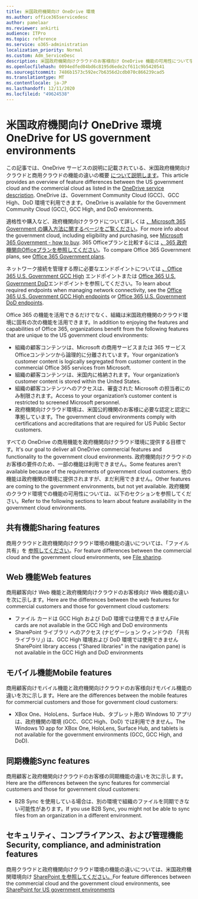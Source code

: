 ```yaml
---
title: 米国政府機関向け OneDrive 環境
ms.author: office365servicedesc
author: pamelaar
ms.reviewer: ankirti
audience: ITPro
ms.topic: reference
ms.service: o365-administration
localization_priority: Normal
ms.custom: Adm_ServiceDesc
description: 米国政府機関向けクラウドのお客様向け OneDrive 機能の可用性について学習します。
ms.openlocfilehash: 0094edfed04bd6c8195d6ede2cf611c9b5420541
ms.sourcegitcommit: 7486b1573c592ec7b6356d2cdb070c866239cad5
ms.translationtype: MT
ms.contentlocale: ja-JP
ms.lasthandoff: 12/11/2020
ms.locfileid: "49624538"
---
```

# <a name="onedrive-for-us-government-environments"></a><span data-ttu-id="bb862-103">米国政府機関向け OneDrive 環境</span><span class="sxs-lookup"><span data-stu-id="bb862-103">OneDrive for US government environments</span></span>

<span data-ttu-id="bb862-104">この記事では、OneDrive サービスの説明に記載されている、米国政府機関向けクラウドと商用クラウドの機能の違いの概要 [について説明します](/office365/servicedescriptions/onedrive-for-business-service-description)。</span><span class="sxs-lookup"><span data-stu-id="bb862-104">This article provides an overview of feature differences between the US government cloud and the commercial cloud as listed in the [OneDrive service description](/office365/servicedescriptions/onedrive-for-business-service-description).</span></span> <span data-ttu-id="bb862-105">OneDrive は、Government Community Cloud (GCC)、GCC High、DoD 環境で利用できます。</span><span class="sxs-lookup"><span data-stu-id="bb862-105">OneDrive is available for the Government Community Cloud (GCC), GCC High, and DoD environments.</span></span> 

<span data-ttu-id="bb862-106">適格性や購入など、政府機関向けクラウドについて詳しくは [、Microsoft 365 Government の購入方法に関するページをご覧ください](/office365/servicedescriptions/office-365-platform-service-description/office-365-us-government/microsoft-365-government-how-to-buy)。</span><span class="sxs-lookup"><span data-stu-id="bb862-106">For more info about the government cloud, including eligibility and purchasing, see [Microsoft 365 Government - how to buy](/office365/servicedescriptions/office-365-platform-service-description/office-365-us-government/microsoft-365-government-how-to-buy).</span></span> <span data-ttu-id="bb862-107">365 Officeプランと比較するには [、365 政府機関向Officeプランを参照してください](https://www.microsoft.com/microsoft-365/government/compare-office-365-government-plans?rtc=1#EligibilityRequirements)。</span><span class="sxs-lookup"><span data-stu-id="bb862-107">To compare Office 365 Government plans, see [Office 365 Government plans](https://www.microsoft.com/microsoft-365/government/compare-office-365-government-plans?rtc=1#EligibilityRequirements).</span></span>

<span data-ttu-id="bb862-108">ネットワーク接続を管理する際に必要なエンドポイントについては [、Office 365 U.S. Government GCC High](/office365/enterprise/office-365-u-s-government-gcc-high-endpoints#sharepoint-online-and-onedrive-for-business) エンドポイントまたは [Office 365 U.S. Government DoD](/office365/enterprise/office-365-u-s-government-dod-endpoints#sharepoint-online-and-onedrive-for-business)エンドポイントを参照してください。</span><span class="sxs-lookup"><span data-stu-id="bb862-108">To learn about required endpoints when managing network connectivity, see the [Office 365 U.S. Government GCC High endpoints](/office365/enterprise/office-365-u-s-government-gcc-high-endpoints#sharepoint-online-and-onedrive-for-business) or [Office 365 U.S. Government DoD endpoints](/office365/enterprise/office-365-u-s-government-dod-endpoints#sharepoint-online-and-onedrive-for-business).</span></span>

<span data-ttu-id="bb862-109">Office 365 の機能を活用できるだけでなく、組織は米国政府機関のクラウド環境に固有の次の機能を活用できます。</span><span class="sxs-lookup"><span data-stu-id="bb862-109">In addition to enjoying the features and capabilities of Office 365, organizations benefit from the following features that are unique to the US government cloud environments:</span></span>

-   <span data-ttu-id="bb862-110">組織の顧客コンテンツは、Microsoft の商用サービスまたは 365 サービスOfficeコンテンツから論理的に分離されています。</span><span class="sxs-lookup"><span data-stu-id="bb862-110">Your organization’s customer content is logically segregated from customer content in the commercial Office 365 services from Microsoft.</span></span>
-   <span data-ttu-id="bb862-111">組織の顧客コンテンツは、米国内に格納されます。</span><span class="sxs-lookup"><span data-stu-id="bb862-111">Your organization’s customer content is stored within the United States.</span></span>
-   <span data-ttu-id="bb862-112">組織の顧客コンテンツへのアクセスは、審査された Microsoft の担当者にのみ制限されます。</span><span class="sxs-lookup"><span data-stu-id="bb862-112">Access to your organization’s customer content is restricted to screened Microsoft personnel.</span></span>
-   <span data-ttu-id="bb862-113">政府機関向けクラウド環境は、米国公的機関のお客様に必要な認定と認定に準拠しています。</span><span class="sxs-lookup"><span data-stu-id="bb862-113">The government cloud environments comply with certifications and accreditations that are required for US Public Sector customers.</span></span>

<span data-ttu-id="bb862-114">すべての OneDrive の商用機能を政府機関向けクラウド環境に提供する目標です。</span><span class="sxs-lookup"><span data-stu-id="bb862-114">It's our goal to deliver all OneDrive commercial features and functionality to the government cloud environments.</span></span> <span data-ttu-id="bb862-115">政府機関向けクラウドのお客様の要件のため、一部の機能は利用できません。</span><span class="sxs-lookup"><span data-stu-id="bb862-115">Some features aren't available because of the requirements of government cloud customers.</span></span> <span data-ttu-id="bb862-116">他の機能は政府機関の環境に提供されますが、まだ利用できません。</span><span class="sxs-lookup"><span data-stu-id="bb862-116">Other features are coming to the government environments, but not yet available.</span></span> <span data-ttu-id="bb862-117">政府機関のクラウド環境での機能の可用性については、以下のセクションを参照してください。</span><span class="sxs-lookup"><span data-stu-id="bb862-117">Refer to the following sections to learn about feature availability in the government cloud environments.</span></span>

## <a name="sharing-features"></a><span data-ttu-id="bb862-118">共有機能</span><span class="sxs-lookup"><span data-stu-id="bb862-118">Sharing features</span></span>

<span data-ttu-id="bb862-119">商用クラウドと政府機関向けクラウド環境の機能の違いについては、「ファイル共有」を [参照してください](/office365/servicedescriptions/office-365-platform-service-description/office-365-us-government/gcc-high-and-dod#file-sharing)。</span><span class="sxs-lookup"><span data-stu-id="bb862-119">For feature differences between the commercial cloud and the government cloud environments, see [File sharing](/office365/servicedescriptions/office-365-platform-service-description/office-365-us-government/gcc-high-and-dod#file-sharing).</span></span>

## <a name="web-features"></a><span data-ttu-id="bb862-120">Web 機能</span><span class="sxs-lookup"><span data-stu-id="bb862-120">Web features</span></span>

<span data-ttu-id="bb862-121">商用顧客向け Web 機能と政府機関向けクラウドのお客様向け Web 機能の違いを次に示します。</span><span class="sxs-lookup"><span data-stu-id="bb862-121">Here are the differences between the web features for commercial customers and those for government cloud customers:</span></span>

- <span data-ttu-id="bb862-122">ファイル カードは GCC High および DoD 環境では使用できません</span><span class="sxs-lookup"><span data-stu-id="bb862-122">File cards are not available in the GCC High and DoD environments</span></span>
- <span data-ttu-id="bb862-123">SharePoint ライブラリ へのアクセス (ナビゲーション ウィンドウの 「共有ライブラリ」) は、GCC High 環境および DoD 環境では使用できません</span><span class="sxs-lookup"><span data-stu-id="bb862-123">SharePoint library access ("Shared libraries" in the navigation pane) is not available in the GCC High and DoD environments</span></span>

## <a name="mobile-features"></a><span data-ttu-id="bb862-124">モバイル機能</span><span class="sxs-lookup"><span data-stu-id="bb862-124">Mobile features</span></span>

<span data-ttu-id="bb862-125">商用顧客向けモバイル機能と政府機関向けクラウドのお客様向けモバイル機能の違いを次に示します。</span><span class="sxs-lookup"><span data-stu-id="bb862-125">Here are the differences between the mobile features for commercial customers and those for government cloud customers:</span></span>

- <span data-ttu-id="bb862-126">XBox One、HoloLens、Surface Hub、タブレット用の Windows 10 アプリは、政府機関の環境 (GCC、GCC High、DoD) では利用できません。</span><span class="sxs-lookup"><span data-stu-id="bb862-126">The Windows 10 app for XBox One, HoloLens, Surface Hub, and tablets is not available for the government environments (GCC, GCC High, and DoD).</span></span>

## <a name="sync-features"></a><span data-ttu-id="bb862-127">同期機能</span><span class="sxs-lookup"><span data-stu-id="bb862-127">Sync features</span></span>

<span data-ttu-id="bb862-128">商用顧客と政府機関向けクラウドのお客様の同期機能の違いを次に示します。</span><span class="sxs-lookup"><span data-stu-id="bb862-128">Here are the differences between the sync features for commercial customers and those for government cloud customers:</span></span>

- <span data-ttu-id="bb862-129">B2B Sync を使用している場合は、別の環境で組織のファイルを同期できない可能性があります。</span><span class="sxs-lookup"><span data-stu-id="bb862-129">If you use B2B Sync, you might not be able to sync files from an organization in a different environment.</span></span>

## <a name="security-compliance-and-administration-features"></a><span data-ttu-id="bb862-130">セキュリティ、コンプライアンス、および管理機能</span><span class="sxs-lookup"><span data-stu-id="bb862-130">Security, compliance, and administration features</span></span>

<span data-ttu-id="bb862-131">商用クラウドと政府機関向けクラウド環境の機能の違いについては、米国政府機関環境向け [SharePoint を参照してください。](sharepoint.md)</span><span class="sxs-lookup"><span data-stu-id="bb862-131">For feature differences between the commercial cloud and the government cloud environments, see [SharePoint for US government environments](sharepoint.md)</span></span>


